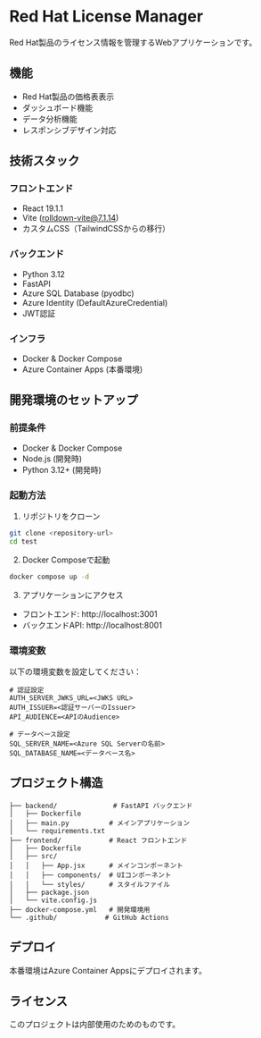 # Red Hat License Manager

Red Hat製品のライセンス情報を管理するWebアプリケーションです。

## 機能

- Red Hat製品の価格表表示
- ダッシュボード機能
- データ分析機能
- レスポンシブデザイン対応

## 技術スタック

### フロントエンド
- React 19.1.1
- Vite (rolldown-vite@7.1.14)
- カスタムCSS（TailwindCSSからの移行）

### バックエンド
- Python 3.12
- FastAPI
- Azure SQL Database (pyodbc)
- Azure Identity (DefaultAzureCredential)
- JWT認証

### インフラ
- Docker & Docker Compose
- Azure Container Apps (本番環境)

## 開発環境のセットアップ

### 前提条件
- Docker & Docker Compose
- Node.js (開発時)
- Python 3.12+ (開発時)

### 起動方法

1. リポジトリをクローン
```bash
git clone <repository-url>
cd test
```

2. Docker Composeで起動
```bash
docker compose up -d
```

3. アプリケーションにアクセス
- フロントエンド: http://localhost:3001
- バックエンドAPI: http://localhost:8001

### 環境変数

以下の環境変数を設定してください：

```env
# 認証設定
AUTH_SERVER_JWKS_URL=<JWKS URL>
AUTH_ISSUER=<認証サーバーのIssuer>
API_AUDIENCE=<APIのAudience>

# データベース設定
SQL_SERVER_NAME=<Azure SQL Serverの名前>
SQL_DATABASE_NAME=<データベース名>
```

## プロジェクト構造

```
├── backend/              # FastAPI バックエンド
│   ├── Dockerfile
│   ├── main.py          # メインアプリケーション
│   └── requirements.txt
├── frontend/            # React フロントエンド
│   ├── Dockerfile
│   ├── src/
│   │   ├── App.jsx      # メインコンポーネント
│   │   ├── components/  # UIコンポーネント
│   │   └── styles/      # スタイルファイル
│   ├── package.json
│   └── vite.config.js
├── docker-compose.yml   # 開発環境用
└── .github/            # GitHub Actions
```

## デプロイ

本番環境はAzure Container Appsにデプロイされます。

## ライセンス

このプロジェクトは内部使用のためのものです。